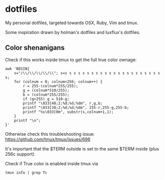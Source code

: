 # dotfiles

My personal dotfiles, targeted towards OSX, Ruby, Vim and tmux.

Some inspiration drawn by holman's dotfiles and luxflux's dotfiles.

## Color shenanigans

Check if this works inside tmux to get the full true color ownage:

```
awk 'BEGIN{
    s="/\\/\\/\\/\\/\\"; s=s s s s s s s s s s s s s s s s s s s s s s s;
    for (colnum = 0; colnum<256; colnum++) {
        r = 255-(colnum*255/255);
        g = (colnum*510/255);
        b = (colnum*255/255);
        if (g>255) g = 510-g;
        printf "\033[48;2;%d;%d;%dm", r,g,b;
        printf "\033[38;2;%d;%d;%dm", 255-r,255-g,255-b;
        printf "%s\033[0m", substr(s,colnum+1,1);
    }
    printf "\n";
}'
```

Otherwise check this troubleshooting issue: https://github.com/tmux/tmux/issues/696

It's important that the $TERM outside is set to the same $TERM inside (plus 256c support).

Check if True color is enabled inside tmux via

`tmux info | grep Tc`

